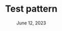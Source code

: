 ---
title: Test pattern
description: >-
  A test pattern just to trigger a preview environment
filterDimensions:
  - key: type
    value: pattern
authors:
  - peckn
date: June 12, 2023
---